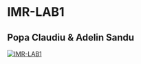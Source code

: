 # IMR-LAB1
## Popa Claudiu & Adelin Sandu

[![IMR-LAB1](https://i.ibb.co/4ZZmg2N/thumbnail.png)](https://www.youtube.com/watch?v=imBmnvfRSJ8 "IMR-LAB1")
